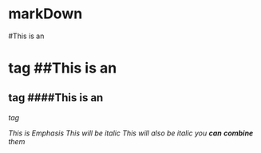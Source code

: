 # markDown
#This is an <h1> tag
##This is an <h2> tag
####This is an <h6> tag

This is Emphasis
*This will be italic*
_This will also be italic_
you **can** __combine__ them
